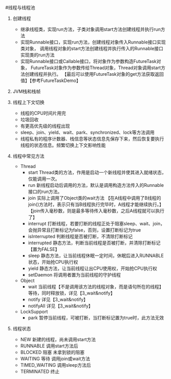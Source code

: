 #线程与线程池

1. 创建线程
    * 继承线程类，实现run方法，子类对象调用start方法创建线程并执行run方法
    * 实现Runnable接口，实现run方法，创建线程对象传入Runnable接口实现类对象，
        调用线程对象的start方法创建线程并执行传入的Runnable接口实现类的run方法
    * 实现Runnable接口或Callable接口，将对象作为参数构造FutureTask对象，
        FutureTask对象作为参数传给Thread对象，Thread对象调用start方法创建线程并执行。
        【最后可以使用FutureTask对象的get方法获取返回值】【参考FutureTaskDemo】
        
2. JVM栈和栈帧
3. 线程上下文切换
    * 线程的CPU时间片用完
    * 垃圾回收
    * 有更高优先级的线程出现
    * sleep、join、yield、wait、park、synchronized、lock等方法调用
    * 线程私有的程序计数器、栈信息等状态信息先保存下来，然后恢复要执行线程的状态信息。频繁切换上下文影响性能
    
4. 线程中常见方法
    * Thread
        * start Thread类的方法，作用是启动一个新线程并使其进入就绪状态，仅能调用一次。
        * run   新线程启动后调用的方法，默认是调用构造方法传入的Runnable接口的run方法。
        * join  实际上调用了Object类的wait方法
            【在A线程中调用了B线程的join()方法时，表示只有当B线程执行完毕时，A线程才能继续执行。】
            【join传入毫秒数，则是最多等待传入毫秒数，之后A线程就可以执行了】
        * interrupt     打断线程，若要打断的线程正处于阻塞sleep、wait、join，会抛异常且打断标记为false，否则，设置打断标记为true
        * isInterrupted 判断线程是否被打断，不清除打断标记
        * interrupted   静态方法，判断当前线程是否被打断，并清除打断标记【置为FALSE】
        * sleep 静态方法，让当前线程休眠一定时间，休眠后进入RUNNABLE状态，开始抢CPU执行权
        * yield 静态方法，让当前线程让出CPU使用权，开始抢CPU执行权
        * setDaemon 将调用者置为当前线程的守护线程
    * Object
        * wait 当前线程【不是调用该方法的线程对象，而是语句所在的线程】等待，同时释放锁，详见【3_wait&notify】
        * notify 详见【3_wait&notify】
        * notifyAll 详见【3_wait&notify】
    * LockSupport
        * park  暂停当前线程，可被打断，当打断标记置为true时，此方法无效

5. 线程状态
    * NEW           新建的线程，尚未调用start方法
    * RUNNABLE      调用start方法后
    * BLOCKED       阻塞  未拿到锁的阻塞
    * WAITING       等待  调用join或wait方法
    * TIMED_WAITING 调用sleep方法后
    * TERMINATED    终止